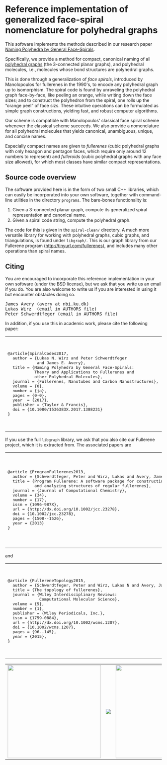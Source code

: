 # Reference implementation of generalized face-spiral nomenclature for polyhedral graphs

This software implements the methods described in our research paper
[Naming Polyhedra by General Face-Spirals](https://doi.org/10.1080/1536383X.2017.1388231).

Specifically, we provide a method for compact, canonical naming of all
[polyhedral graphs](https://en.wikipedia.org/wiki/Polyhedral_graph)
(the 3-connected planar graphs), and polyhedral molecules, i.e.,
molecules whose bond structures are polyhedral graphs.

This is done through a generalization of <em>face spirals</em>,
introduced by Manolopoulos for fullerenes in the 1990's, to encode any
polyhedral graph up to isomorphism. The spiral code is found by
unraveling the polyhedral graph face-by-face, like peeling an orange,
while writing down the face sizes; and to construct the polyhedron
from the spiral, one rolls up the “orange peel” of face sizs. These
intuitive operations can be formulated as simple graph constructions,
yielding fast, and robust computer algorithms.

Our scheme is compatible with Manolopoulos' classical face spiral
scheme whenever the classical scheme succeeds. We also provide a
nomenclature for all polyhedral molecules that yields canonical,
unambiguous, unique, and concise names.

Especially compact names are given to <em>fullerenes</em> (cubic
polyhedral graphs with only hexagon and pentagon faces, which require
only around 12 numbers to represent) and <em>fulleroids</em> (cubic
polyhedral graphs with any face size allowed), for which most classes
have similar compact representations.

## Source code overview

The software provided here is in the form of two small C++ libraries,
which can easily be incorporated into your own software, together with
command-line utilities in the directory `programs`. The
bare-bones functionality is:

1. Given a 3-connected planar graph, compute its generalized spiral
   representation and canonical name.
2. Given a spiral code string, compute the polyhedral graph.

The code for this is given in the `spiral-clean/` directory. A much
more versatile library for working with polyhedral graphs, cubic
graphs, and triangulations, is found under `libgraph/`. This is
our graph library from our Fullerene program (http://tinyurl.com/fullerenes),
and includes many other operations than spiral names.

## Citing

You are encouraged to incorporate this reference implementation in
your own software (under the BSD license), but we ask that you write
us an email if you do. You are also welcome to write us if you are
interested in using it but encounter obstacles doing so. 
<pre>
James Avery (avery at nbi.ku.dk)
Lukas Wirz  (email in AUTHORS file)
Peter Schwerdtfeger (email in AUTHORS file)
</pre>

In addition, if you use this in academic work, please cite the
following paper:

<table>
<tr>
<td>
<pre>
@article{SpiralCodes2017,
  author = {Lukas N. Wirz and Peter Schwerdtfeger
            and James E. Avery},
  title = {Naming Polyhedra by General Face-Spirals:
           Theory and Applications to Fullerenes and
           other Polyhedral Molecules},
  journal = {Fullerenes, Nanotubes and Carbon Nanostructures},
  volume = {0},
  number = {ja},
  pages = {0-0},
  year  = {2017},
  publisher = {Taylor & Francis},
  doi = {10.1080/1536383X.2017.1388231}
}
</pre>
</td>
<td>
<a href="https://doi.org/10.1080/1536383X.2017.1388231">
<img src="http://www.nbi.dk/~avery/Polyhedra/images/gs_paper-spiralpage-400px.png" width="300px"/>
</a>
</td>
</tr>
</table>

If you use the full `libgraph` library, we ask that you also cite our Fullerene project, which it is extracted from.
The associated papers are

<table>
<tr>
<td>
<pre>
@article {ProgramFullerenes2013,
  author = {Schwerdtfeger, Peter and Wirz, Lukas and Avery, James},
  title = {Program Fullerene: A software package for constructing
           and analyzing structures of regular fullerenes},
  journal = {Journal of Computational Chemistry},
  volume = {34},
  number = {17},
  issn = {1096-987X},
  url = {http://dx.doi.org/10.1002/jcc.23278},
  doi = {10.1002/jcc.23278},
  pages = {1508--1526},
  year = {2013}
}
</pre>
</td>
<td>
<a href="http://onlinelibrary.wiley.com/doi/10.1002/jcc.23278/abstract"><img src="http://onlinelibrary.wiley.com/store/10.1002/jcc.23343/asset/image_m/jcc23343-fig-0001-m.png?v=1&s=c563bd44689bbc8815ce750658ba6fda2b8e51e5" width="300px" /></a>
</td>
</tr>
</table>
and
<table>
<tr>
<td>
<pre>
﻿@article {FullereneTopology2015,
  author = {Schwerdtfeger, Peter and Wirz, Lukas N and Avery, James},
  title = {The topology of fullerenes},
  journal = {Wiley Interdisciplinary Reviews:
             Computational Molecular Science},
  volume = {5},
  number = {1},
  publisher = {Wiley Periodicals, Inc.},
  issn = {1759-0884},
  url = {http://dx.doi.org/10.1002/wcms.1207},
  doi = {10.1002/wcms.1207},
  pages = {96--145},
  year = {2015},
}
</pre>
</td>
<td>
<a href="http://wires.wiley.com/WileyCDA/WiresArticle/wisId-WCMS1207.html"><img src="http://www.nbi.dk/~avery/Polyhedra/images/WIREpaper-transform-page-400px.png" width="300px"></a>
</td>
</tr>
</table>

<table>
<tr><td>
<a href="http://onlinelibrary.wiley.com/doi/10.1002/jcc.23343/full"><img src="http://onlinelibrary.wiley.com/store/10.1002/jcc.23343/asset/image_m/jcc23343-fig-0001-m.png?v=1&s=c563bd44689bbc8815ce750658ba6fda2b8e51e5" width="300px" /></a>
</td><td>
<a href="http://wires.wiley.com/WileyCDA/WiresArticle/wisId-WCMS1207.html">
<img src="http://pubs.acs.org/appl/literatum/publisher/achs/journals/content/jcisd8/2014/jcisd8.2014.54.issue-1/jcisd8.2014.54.issue-1/production/jcisd8.2014.54.issue-1.largecover.jpg"/></a>
</td>
<td>
<a href="http://wires.wiley.com/WileyCDA/WiresArticle/wisId-WCMS1207.html">
<img src="http://www.nbi.dk/~avery/Polyhedra/images/WIREpaper-transform-page-400px.png" width="300px">
</a>
</td>
<td>
<a href="https://doi.org/10.1080/1536383X.2017.1388231">
<img src="http://www.nbi.dk/~avery/Polyhedra/images/gs_paper-spiralpage-400px.png" width="300px"/>
</a>
</td>
</tr>
</table>
